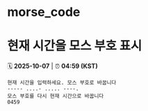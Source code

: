 # morse_code
# 현재 시간을 모스 부호 표시
<!-- MORSE_TIME_START -->
🗓️ **2025-10-07** | ⏰ **04:59 (KST)**

```
현재 시간을 입력하세요. 모스 부호로 바꿉니다
----- ....- ..... ----.
모스 부호를 다시 현재 시간으로 바꿉니다
0459
```
<!-- MORSE_TIME_END -->
